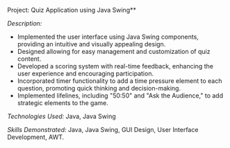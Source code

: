 Project: Quiz Application using Java Swing**

*Description:*

- Implemented the user interface using Java Swing components, providing an intuitive and visually appealing design.
- Designed allowing for easy management and customization of quiz content.
- Developed a scoring system with real-time feedback, enhancing the user experience and encouraging participation.
- Incorporated timer functionality to add a time pressure element to each question, promoting quick thinking and decision-making.
- Implemented lifelines, including "50:50" and "Ask the Audience," to add strategic elements to the game.

*Technologies Used:*
Java, Java Swing

*Skills Demonstrated:*
Java, Java Swing, GUI Design, User Interface Development, AWT.

